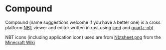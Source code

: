 # Compound
Compound (name suggestions welcome if you have a better one) is a cross platform [NBT](https://minecraft.fandom.com/wiki/NBT_format) viewer and editor written in rust using [iced](https://github.com/iced-rs/iced) and [quartz-nbt](https://github.com/Rusty-Quartz/quartz_nbt)

NBT icons (including application icon) used are from [Nbtsheet.png](https://minecraft.fandom.com/wiki/Minecraft_Wiki?file=Nbtsheet.png) from the [Minecraft Wiki](https://minecraft.fandom.com/wiki/Minecraft_Wiki)
